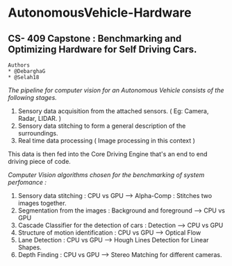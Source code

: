 # AutonomousVehicle-Hardware
## CS- 409 Capstone : Benchmarking and Optimizing Hardware for Self Driving Cars.

```
Authors
* @DebarghaG
* @Selah18
```

*The pipeline for computer vision for an Autonomous Vehicle consists of the following stages.*
1. Sensory data acquisition from the attached sensors. ( Eg: Camera, Radar, LIDAR. )
2. Sensory data stitching to form a general description of the surroundings.
3. Real time data processing ( Image processing in this context )

This data is then fed into the Core Driving Engine that's an end to end driving piece of code.

*Computer Vision algorithms chosen for the benchmarking of system perfomance :*  
1. Sensory data stitching : CPU vs GPU -->  Alpha-Comp : Stitches two images together.
2. Segmentation from the images : Background and foreground --> CPU vs GPU
3. Cascade Classifier for the detection of cars : Detection --> CPU vs GPU
4. Structure of motion identification : CPU vs GPU --> Optical Flow
5. Lane Detection : CPU vs GPU --> Hough Lines Detection for Linear Shapes.
6. Depth Finding : CPU vs GPU --> Stereo Matching for different cameras.
